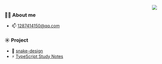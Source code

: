 <!--
**Nakeking/nakeking** is a ✨ _special_ ✨ repository because its `README.md` (this file) appears on your GitHub profile.
Here are some ideas to get you started:
- 🔭 I’m currently working on ...
- 🌱 I’m currently learning ...
- 👯 I’m looking to collaborate on ...
- 🤔 I’m looking for help with ...
- 💬 Ask me about ...
- 📫 How to reach me: ...
- 😄 Pronouns: ...
- ⚡ Fun fact: ...
-->

<img align="right" src="https://github-readme-stats.vercel.app/api?username=nakeking&show_icons=true&icon_color=CE1D2D&text_color=718096&bg_color=ffffff&hide_title=true" />

### 👨‍🚒 About me

- 📫  1287414150@qq.com


### ☀️ Project

- 🌱  [snake-design](https://github.com/nakeking/snake-design)
- ⚡ [TypeScript Study Notes](https://github.com/nakeking/TypeScript-Study-Notes)

